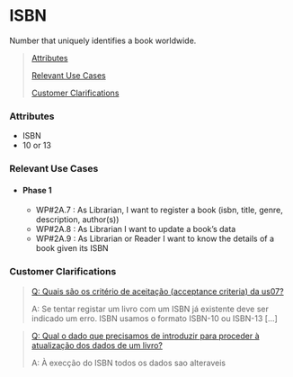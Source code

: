 # ISBN

Number that uniquely identifies a book worldwide.

> [Attributes](#attributes)
>
> [Relevant Use Cases](#Relevant-Use-Cases)
>
> [Customer Clarifications](#Customer-Clarifications)

### Attributes
- ISBN
- 10 or 13

### Relevant Use Cases
- #### Phase 1
  - WP#2A.7 : As Librarian, I want to register a book (isbn, title, genre, description, author(s))
  - WP#2A.8 : As Librarian I want to update a book’s data
  - WP#2A.9 : As Librarian or Reader I want to know the details of a book given its ISBN

### Customer Clarifications
>[Q: Quais são os critério de aceitação (acceptance criteria) da us07?](https://moodle.isep.ipp.pt/mod/forum/discuss.php?d=28891#p36487)
>
>A: Se tentar registar um livro com um ISBN já existente deve ser indicado um erro. 
> ISBN usamos o formato ISBN-10 ou ISBN-13 [...]

>[Q: Qual o dado que precisamos de introduzir para proceder à atualização dos dados de um livro?](https://moodle.isep.ipp.pt/mod/forum/discuss.php?d=28929#p36537)
>
>A: À execção do ISBN todos os dados sao alteraveis